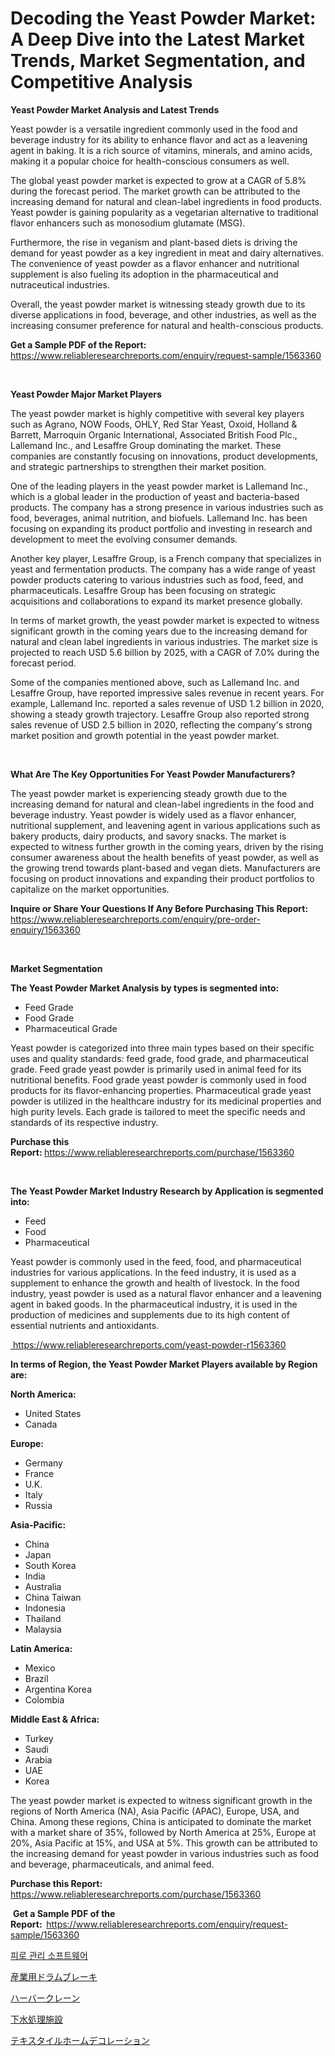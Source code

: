 <p><h1>Decoding the Yeast Powder Market: A Deep Dive into the Latest Market Trends, Market Segmentation, and Competitive Analysis</h1></p><p><strong>Yeast Powder Market Analysis and Latest Trends</strong></p>
<p><p>Yeast powder is a versatile ingredient commonly used in the food and beverage industry for its ability to enhance flavor and act as a leavening agent in baking. It is a rich source of vitamins, minerals, and amino acids, making it a popular choice for health-conscious consumers as well.</p><p>The global yeast powder market is expected to grow at a CAGR of 5.8% during the forecast period. The market growth can be attributed to the increasing demand for natural and clean-label ingredients in food products. Yeast powder is gaining popularity as a vegetarian alternative to traditional flavor enhancers such as monosodium glutamate (MSG).</p><p>Furthermore, the rise in veganism and plant-based diets is driving the demand for yeast powder as a key ingredient in meat and dairy alternatives. The convenience of yeast powder as a flavor enhancer and nutritional supplement is also fueling its adoption in the pharmaceutical and nutraceutical industries.</p><p>Overall, the yeast powder market is witnessing steady growth due to its diverse applications in food, beverage, and other industries, as well as the increasing consumer preference for natural and health-conscious products.</p></p>
<p><strong>Get a Sample PDF of the Report:&nbsp;</strong> <a href="https://www.reliableresearchreports.com/enquiry/request-sample/1563360">https://www.reliableresearchreports.com/enquiry/request-sample/1563360</a></p>
<p>&nbsp;</p>
<p><strong>Yeast Powder Major Market Players</strong></p>
<p><p>The yeast powder market is highly competitive with several key players such as Agrano, NOW Foods, OHLY, Red Star Yeast, Oxoid, Holland & Barrett, Marroquin Organic International, Associated British Food Plc., Lallemand Inc., and Lesaffre Group dominating the market. These companies are constantly focusing on innovations, product developments, and strategic partnerships to strengthen their market position.</p><p>One of the leading players in the yeast powder market is Lallemand Inc., which is a global leader in the production of yeast and bacteria-based products. The company has a strong presence in various industries such as food, beverages, animal nutrition, and biofuels. Lallemand Inc. has been focusing on expanding its product portfolio and investing in research and development to meet the evolving consumer demands.</p><p>Another key player, Lesaffre Group, is a French company that specializes in yeast and fermentation products. The company has a wide range of yeast powder products catering to various industries such as food, feed, and pharmaceuticals. Lesaffre Group has been focusing on strategic acquisitions and collaborations to expand its market presence globally.</p><p>In terms of market growth, the yeast powder market is expected to witness significant growth in the coming years due to the increasing demand for natural and clean label ingredients in various industries. The market size is projected to reach USD 5.6 billion by 2025, with a CAGR of 7.0% during the forecast period.</p><p>Some of the companies mentioned above, such as Lallemand Inc. and Lesaffre Group, have reported impressive sales revenue in recent years. For example, Lallemand Inc. reported a sales revenue of USD 1.2 billion in 2020, showing a steady growth trajectory. Lesaffre Group also reported strong sales revenue of USD 2.5 billion in 2020, reflecting the company's strong market position and growth potential in the yeast powder market.</p></p>
<p>&nbsp;</p>
<p><strong>What Are The Key Opportunities For Yeast Powder Manufacturers?</strong></p>
<p><p>The yeast powder market is experiencing steady growth due to the increasing demand for natural and clean-label ingredients in the food and beverage industry. Yeast powder is widely used as a flavor enhancer, nutritional supplement, and leavening agent in various applications such as bakery products, dairy products, and savory snacks. The market is expected to witness further growth in the coming years, driven by the rising consumer awareness about the health benefits of yeast powder, as well as the growing trend towards plant-based and vegan diets. Manufacturers are focusing on product innovations and expanding their product portfolios to capitalize on the market opportunities.</p></p>
<p><strong>Inquire or Share Your Questions If Any Before Purchasing This Report:</strong> <a href="https://www.reliableresearchreports.com/enquiry/pre-order-enquiry/1563360">https://www.reliableresearchreports.com/enquiry/pre-order-enquiry/1563360</a></p>
<p>&nbsp;</p>
<p><strong>Market Segmentation</strong></p>
<p><strong>The Yeast Powder Market Analysis by types is segmented into:</strong></p>
<p><ul><li>Feed Grade</li><li>Food Grade</li><li>Pharmaceutical Grade</li></ul></p>
<p><p>Yeast powder is categorized into three main types based on their specific uses and quality standards: feed grade, food grade, and pharmaceutical grade. Feed grade yeast powder is primarily used in animal feed for its nutritional benefits. Food grade yeast powder is commonly used in food products for its flavor-enhancing properties. Pharmaceutical grade yeast powder is utilized in the healthcare industry for its medicinal properties and high purity levels. Each grade is tailored to meet the specific needs and standards of its respective industry.</p></p>
<p><strong>Purchase this Report:&nbsp;</strong><a href="https://www.reliableresearchreports.com/purchase/1563360">https://www.reliableresearchreports.com/purchase/1563360</a></p>
<p>&nbsp;</p>
<p><strong>The Yeast Powder Market Industry Research by Application is segmented into:</strong></p>
<p><ul><li>Feed</li><li>Food</li><li>Pharmaceutical</li></ul></p>
<p><p>Yeast powder is commonly used in the feed, food, and pharmaceutical industries for various applications. In the feed industry, it is used as a supplement to enhance the growth and health of livestock. In the food industry, yeast powder is used as a natural flavor enhancer and a leavening agent in baked goods. In the pharmaceutical industry, it is used in the production of medicines and supplements due to its high content of essential nutrients and antioxidants.</p></p>
<p><a href="https://www.reliableresearchreports.com/yeast-powder-r1563360">&nbsp;https://www.reliableresearchreports.com/yeast-powder-r1563360</a></p>
<p><strong>In terms of Region, the Yeast Powder Market Players available by Region are:</strong></p>
<p>
    <p> <strong> North America: </strong>
        <ul>
            <li>United States</li>
            <li>Canada</li>
        </ul>
        </p> 
    <p> <strong> Europe: </strong>
        <ul>
            <li>Germany</li>
            <li>France</li>
            <li>U.K.</li>
            <li>Italy</li>
            <li>Russia</li>
        </ul>
        </p> 
    <p> <strong> Asia-Pacific: </strong>
        <ul>
            <li>China</li>
            <li>Japan</li>
            <li>South Korea</li>
            <li>India</li>
            <li>Australia</li>
            <li>China Taiwan</li>
            <li>Indonesia</li>
            <li>Thailand</li>
            <li>Malaysia</li>
        </ul>
        </p> 
    <p> <strong> Latin America: </strong>
        <ul>
            <li>Mexico</li>
            <li>Brazil</li>
            <li>Argentina Korea</li>
            <li>Colombia</li>
        </ul>
        </p> 
    <p> <strong> Middle East & Africa: </strong>
        <ul>
            <li>Turkey</li>
            <li>Saudi</li>
            <li>Arabia</li>
            <li>UAE</li>
            <li>Korea</li>
        </ul>
    </p>
    </p>
<p><p>The yeast powder market is expected to witness significant growth in the regions of North America (NA), Asia Pacific (APAC), Europe, USA, and China. Among these regions, China is anticipated to dominate the market with a market share of 35%, followed by North America at 25%, Europe at 20%, Asia Pacific at 15%, and USA at 5%. This growth can be attributed to the increasing demand for yeast powder in various industries such as food and beverage, pharmaceuticals, and animal feed.</p></p>
<p><strong>Purchase this Report: </strong><a href="https://www.reliableresearchreports.com/purchase/1563360">https://www.reliableresearchreports.com/purchase/1563360</a></p>
<p>&nbsp;<strong>Get a Sample PDF of the Report:&nbsp;&nbsp;</strong><a href="https://www.reliableresearchreports.com/enquiry/request-sample/1563360">https://www.reliableresearchreports.com/enquiry/request-sample/1563360</a></p>
<p><strong></strong></p>
<p><p><a href="https://medium.com/@ieremiapadurariu20221/%ED%94%BC%EB%A1%9C-%EA%B4%80%EB%A6%AC-%EC%86%8C%ED%94%84%ED%8A%B8%EC%9B%A8%EC%96%B4-%EC%8B%9C%EC%9E%A5%EC%9D%80-%EC%8B%9C%EC%9E%A5-%EC%A0%90%EC%9C%A0%EC%9C%A8-%EC%8B%9C%EC%9E%A5-%EB%8F%99%ED%96%A5-%EB%B0%8F-%EC%8B%9C%EC%9E%A5-%EC%84%B1%EC%9E%A5%EC%97%90-%EB%8C%80%ED%95%9C-%EC%A0%95%EB%B3%B4%EB%A5%BC-%EC%A0%9C%EA%B3%B5%ED%95%A9%EB%8B%88%EB%8B%A4-309a5c532e8b">피로 관리 소프트웨어</a></p><p><a href="https://github.com/Calvi3ynJerde867/Market-Research-Report-List-1/blob/main/788762118912.md">産業用ドラムブレーキ</a></p><p><a href="https://github.com/JacksonWiza1924/Market-Research-Report-List-1/blob/main/158672718913.md">ハーバークレーン</a></p><p><a href="https://medium.com/@coraltrout1923/%E4%B8%8B%E6%B0%B4%E5%87%A6%E7%90%86%E6%96%BD%E8%A8%AD%E3%81%AE%E5%B8%82%E5%A0%B4-%E7%A8%AE%E9%A1%9E-%E7%94%A8%E9%80%94-%E3%81%8A%E3%82%88%E3%81%B3%E5%9C%B0%E7%90%86%E5%88%A5%E3%81%AE%E5%8C%85%E6%8B%AC%E7%9A%84%E3%81%AA%E8%A9%95%E4%BE%A1-1d48bed974e0">下水処理施設</a></p><p><a href="https://medium.com/@rylanaufman56456/%E3%83%86%E3%82%AD%E3%82%B9%E3%82%BF%E3%82%A4%E3%83%AB%E3%83%9B%E3%83%BC%E3%83%A0%E3%83%87%E3%82%B3%E3%83%AC%E3%83%BC%E3%82%B7%E3%83%A7%E3%83%B3%E5%B8%82%E5%A0%B4%E3%81%AE%E3%83%88%E3%83%AC%E3%83%B3%E3%83%89%E3%81%A8%E5%B8%82%E5%A0%B4%E5%88%86%E6%9E%90%E3%81%AF-2024%E5%B9%B4%E3%81%8B%E3%82%892031%E5%B9%B4%E3%81%AE%E6%9C%9F%E9%96%93%E3%81%AB%E4%BA%88%E6%B8%AC%E3%81%95%E3%82%8C%E3%81%A6%E3%81%84%E3%81%BE%E3%81%99-aec3e5ae050f">テキスタイルホームデコレーション</a></p></p>
